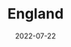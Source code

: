---
title: "England"
# heading: "Unenlightened"
date: 2022-07-22
# date: 2022-08-08
image: "/flags/gb.png"
---